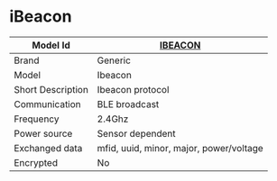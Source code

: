 # iBeacon

|Model Id|[IBEACON](https://github.com/theengs/decoder/blob/development/src/devices/IBEACON_json.h)|
|-|-|
|Brand|Generic|
|Model|Ibeacon|
|Short Description|Ibeacon protocol|
|Communication|BLE broadcast|
|Frequency|2.4Ghz|
|Power source|Sensor dependent|
|Exchanged data|mfid, uuid, minor, major, power/voltage|
|Encrypted|No|
